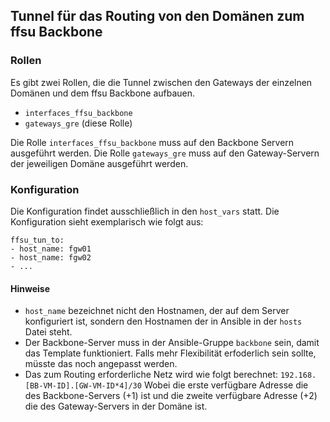 ## Tunnel für das Routing von den Domänen zum ffsu Backbone

### Rollen
Es gibt zwei Rollen, die die Tunnel zwischen den Gateways der einzelnen Domänen und dem ffsu Backbone aufbauen.

- ``interfaces_ffsu_backbone``
- ``gateways_gre`` (diese Rolle)

Die Rolle ``interfaces_ffsu_backbone`` muss auf den Backbone Servern ausgeführt werden. Die Rolle ``gateways_gre`` muss auf den Gateway-Servern der jeweiligen Domäne ausgeführt werden.

### Konfiguration
Die Konfiguration findet ausschließlich in den ``host_vars`` statt.
Die Konfiguration sieht exemplarisch wie folgt aus:

```
ffsu_tun_to:
- host_name: fgw01
- host_name: fgw02
- ...
```

#### Hinweise

- ``host_name`` bezeichnet nicht den Hostnamen, der auf dem Server konfiguriert ist, sondern den Hostnamen der in Ansible in der ``hosts`` Datei steht.
- Der Backbone-Server muss in der Ansible-Gruppe ``backbone`` sein, damit das Template funktioniert. Falls mehr Flexibilität erfoderlich sein sollte, müsste das noch angepasst werden.
- Das zum Routing erforderliche Netz wird wie folgt berechnet: ``192.168.[BB-VM-ID].[GW-VM-ID*4]/30`` Wobei die erste verfügbare Adresse die des Backbone-Servers (+1) ist und die zweite verfügbare Adresse (+2) die des Gateway-Servers in der Domäne ist.

